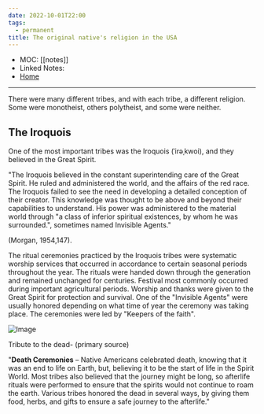 ```yaml
---
date: 2022-10-01T22:00
tags:
  - permanent
title: The original native's religion in the USA
---
```

- MOC: [[notes]]
- Linked Notes: 
- [Home](https://misudashi.ga/)
----------
There were many different tribes, and with each tribe, a different religion. Some were monotheist, others polytheist, and some were neither. 

## The Iroquois

One of the most important tribes was the Iroquois (ˈirəˌkwoi), and they believed in the Great Spirit. 

"The Iroquois believed in the constant superintending care of the Great Spirit. He ruled and administered the world, and the affairs of the red race. The Iroquois failed to see the need in developing a detailed conception of their creator. This knowledge was thought to be above and beyond their capabilities to understand. His power was administered to the material world through "a class of inferior spiritual existences, by whom he was surrounded.", sometimes named Invisible Agents."

(Morgan, 1954,147).

The ritual ceremonies practiced by the Iroquois tribes were systematic worship services that occurred in accordance to certain seasonal periods throughout the year. The rituals were handed down through the generation and remained unchanged for centuries. Festival most commonly occurred during important agricultural periods. Worship and thanks were given to the Great Spirit for protection and survival. One of the "Invisible Agents" were usually honored depending on what time of year the ceremony was taking place. The ceremonies were led by "Keepers of the faith". 

![Image](https://www.legendsofamerica.com/wp-content/uploads/2017/06/tribute-to-the-dead-Roland-W.-Reed-1912-600.jpg)

Tribute to the dead- (primary source)

"**Death Ceremonies** – Native Americans celebrated death, knowing that it was an end to life on Earth, but, believing it to be the start of life in the Spirit World. Most tribes also believed that the journey might be long, so afterlife rituals were performed to ensure that the spirits would not continue to roam the earth. Various tribes honored the dead in several ways, by giving them food, herbs, and gifts to ensure a safe journey to the afterlife."